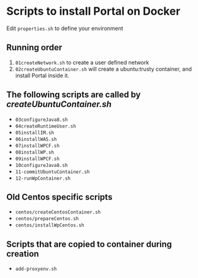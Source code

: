 # Scripts to install Portal on Docker

Edit `properties.sh` to define your environment

## Running order
1. `01createNetwork.sh` to create a user defined network
2. `02createUbuntuContainer.sh` will create a ubuntu:trusty container, and install Portal inside it.


## The following scripts are called by *createUbuntuContainer.sh*
* `03configureJava8.sh`
* `04createRuntimeUser.sh`
* `05installIM.sh`
* `06installWAS.sh`
* `07installWPCF.sh`
* `08installWP.sh`
* `09installWPCF.sh`
* `10configureJava8.sh`
* `11-commitUbuntuContainer.sh`
* `12-runWpContainer.sh`

## Old Centos specific scripts
* `centos/createCentosContainer.sh`
* `centos/prepareCentos.sh`
* `centos/installWpCentos.sh`

## Scripts that are copied to container during creation
* `add-proxyenv.sh`
